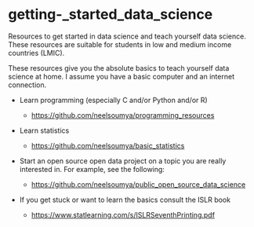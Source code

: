 # getting-_started_data_science


Resources to get started in data science and teach yourself data science. These resources are suitable for students in low and medium income countries (LMIC). 

These resources give you the absolute basics to teach yourself data science at home. I assume you have a basic computer and an internet connection.

* Learn programming (especially C and/or Python and/or R)

    * https://github.com/neelsoumya/programming_resources 

* Learn statistics

    * https://github.com/neelsoumya/basic_statistics


* Start an open source open data project on a topic you are really interested in. For example, see the following:

    * https://github.com/neelsoumya/public_open_source_data_science




* If you get stuck or want to learn the basics consult the ISLR book

    * https://www.statlearning.com/s/ISLRSeventhPrinting.pdf
